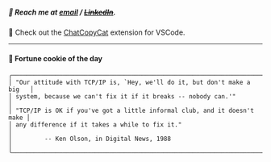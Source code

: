 ##### :calling: Reach me at **[email](mailto:johannes@stenmark.in)** ***/*** **[~~LinkedIn~~](https://www.linkedin.com/in/johannes-stenmark)**.
:feet: Check out the [ChatCopyCat](https://github.com/jstenmark/ChatCopyCat) extension for VSCode.

---
#### :cookie: Fortune cookie of the day
```smalltalk
╭─────────────────────────────────────────────────────────────────────────╮
│ "Our attitude with TCP/IP is, `Hey, we'll do it, but don't make a big   │
│ system, because we can't fix it if it breaks -- nobody can.'"           │
│ "TCP/IP is OK if you've got a little informal club, and it doesn't make │
│ any difference if it takes a while to fix it."                          │
│         -- Ken Olson, in Digital News, 1988                             │
╰─────────────────────────────────────────────────────────────────────────╯
```
